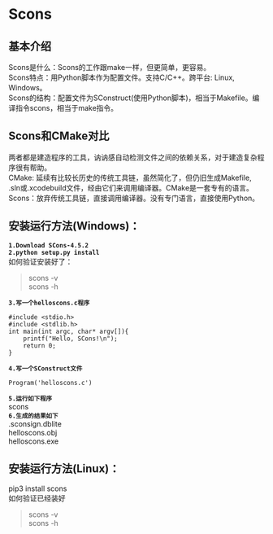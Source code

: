 # Scons
## 基本介绍
Scons是什么：Scons的工作跟make一样，但更简单，更容易。  
Scons特点：用Python脚本作为配置文件。支持C/C++。跨平台: Linux, Windows。  
Scons的结构：配置文件为SConstruct(使用Python脚本)，相当于Makefile。编译指令scons，相当于make指令。  

## Scons和CMake对比  
两者都是建造程序的工具，讷讷感自动检测文件之间的依赖关系，对于建造复杂程序很有帮助。  
CMake: 延续有比较长历史的传统工具链，虽然简化了，但仍旧生成Makefile, .sln或.xcodebuild文件，经由它们来调用编译器。CMake是一套专有的语言。  
Scons：放弃传统工具链，直接调用编译器。没有专门语言，直接使用Python。  

## 安装运行方法(Windows)：
**`1.Download SCons-4.5.2`**  
**`2.python setup.py install`**  
如何验证安装好了：  
> scons -v  
> scons -h  

**`3.写一个helloscons.c程序`**  
```
#include <stdio.h>
#include <stdlib.h>
int main(int argc, char* argv[]){
    printf("Hello, SCons!\n");
    return 0;
}
```
**`4.写一个SConstruct文件`**  
```
Program('helloscons.c')
```
**`5.运行如下程序`**  
scons  
**`6.生成的结果如下`**  
.sconsign.dblite  
helloscons.obj  
helloscons.exe  

## 安装运行方法(Linux)：
pip3 install scons  
如何验证已经装好  
> scons -v  
> scons -h  



